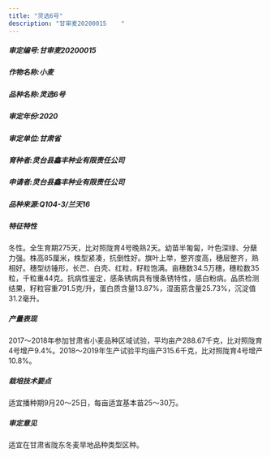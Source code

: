 ```yaml
---
title: "灵选6号"
description: "甘审麦20200015	 "
---
```

##### 审定编号:甘审麦20200015	 

##### 作物名称:小麦

##### 品种名称:灵选6号

##### 审定年份:2020

##### 审定单位:甘肃省

##### 育种者:灵台县鑫丰种业有限责任公司

##### 申请者:灵台县鑫丰种业有限责任公司

##### 品种来源:Q104-3/兰天16 

##### 特征特性
 冬性。全生育期275天，比对照陇育4号晚熟2天。幼苗半匍匐，叶色深绿、分蘖力强。株高85厘米，株型紧凑，抗倒性好。旗叶上举，整齐度高，穗层整齐，熟相好。穗型纺锤形，长芒、白壳、红粒，籽粒饱满。亩穗数34.5万穗，穗粒数35粒，千粒重44克。抗病性鉴定，感条锈病具有慢条锈特性，感白粉病。品质检测结果，籽粒容重791.5克/升，蛋白质含量13.87%，湿面筋含量25.73%，沉淀值31.2毫升。

##### 产量表现
2017～2018年参加甘肃省小麦品种区域试验，平均亩产288.67千克，比对照陇育4号增产9.4%。2018～2019年生产试验平均亩产315.6千克，比对照陇育4号增产10.8%。

##### 栽培技术要点
适宜播种期9月20～25日，每亩适宜基本苗25～30万。

##### 审定意见
适宜在甘肃省陇东冬麦旱地品种类型区种。
